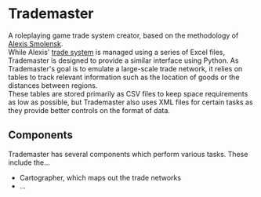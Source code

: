 # Trademaster
A roleplaying game trade system creator, based on the methodology of [Alexis Smolensk](http://tao-dnd.blogspot.com).<br>
While Alexis' [trade system](http://tao-of-dnd.wikispaces.com/Trade+%26+Equipment) is managed using a series of Excel files,
Trademaster is designed to provide a similar interface using Python. As Trademaster's goal is to emulate a large-scale trade
network, it relies on tables to track relevant information such as the location of goods or the distances between regions.<br>
These tables are stored primarily as CSV files to keep space requirements as low as possible, but Trademaster also uses XML files
for certain tasks as they provide better controls on the format of data.

## Components
Trademaster has several components which perform various tasks. These include the...
- Cartographer, which maps out the trade networks
- ...  

